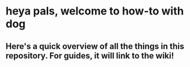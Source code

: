 # heya pals, welcome to how-to with dog

## Here's a quick overview of all the things in this repository. For guides, it will link to the wiki!

